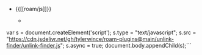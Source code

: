 - {{[[roam/js]]}}
    - ```javascript
var s = document.createElement('script');
	s.type = "text/javascript";
  	s.src =  "https://cdn.jsdelivr.net/gh/tylerwince/roam-plugins@main/unlink-finder/unlink-finder.js";
  	s.async = true;
document.body.appendChild(s);```
